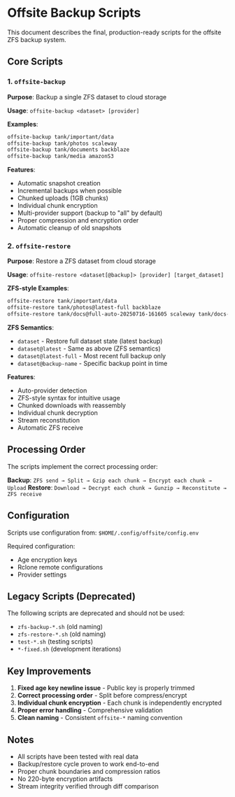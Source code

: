 # Offsite Backup Scripts

This document describes the final, production-ready scripts for the offsite ZFS backup system.

## Core Scripts

### 1. `offsite-backup`
**Purpose**: Backup a single ZFS dataset to cloud storage

**Usage**: `offsite-backup <dataset> [provider]`

**Examples**:
```bash
offsite-backup tank/important/data
offsite-backup tank/photos scaleway
offsite-backup tank/documents backblaze
offsite-backup tank/media amazonS3
```

**Features**:
- Automatic snapshot creation
- Incremental backups when possible
- Chunked uploads (1GB chunks)
- Individual chunk encryption
- Multi-provider support (backup to "all" by default)
- Proper compression and encryption order
- Automatic cleanup of old snapshots

### 2. `offsite-restore`
**Purpose**: Restore a ZFS dataset from cloud storage

**Usage**: `offsite-restore <dataset[@backup]> [provider] [target_dataset]`

**ZFS-style Examples**:
```bash
offsite-restore tank/important/data
offsite-restore tank/photos@latest-full backblaze
offsite-restore tank/docs@full-auto-20250716-161605 scaleway tank/docs-test
```

**ZFS Semantics**:
- `dataset` - Restore full dataset state (latest backup)
- `dataset@latest` - Same as above (ZFS semantics)
- `dataset@latest-full` - Most recent full backup only
- `dataset@backup-name` - Specific backup point in time

**Features**:
- Auto-provider detection
- ZFS-style syntax for intuitive usage
- Chunked downloads with reassembly
- Individual chunk decryption
- Stream reconstitution
- Automatic ZFS receive

## Processing Order

The scripts implement the correct processing order:

**Backup**: `ZFS send → Split → Gzip each chunk → Encrypt each chunk → Upload`
**Restore**: `Download → Decrypt each chunk → Gunzip → Reconstitute → ZFS receive`

## Configuration

Scripts use configuration from: `$HOME/.config/offsite/config.env`

Required configuration:
- Age encryption keys
- Rclone remote configurations
- Provider settings

## Legacy Scripts (Deprecated)

The following scripts are deprecated and should not be used:
- `zfs-backup-*.sh` (old naming)
- `zfs-restore-*.sh` (old naming)  
- `test-*.sh` (testing scripts)
- `*-fixed.sh` (development iterations)

## Key Improvements

1. **Fixed age key newline issue** - Public key is properly trimmed
2. **Correct processing order** - Split before compress/encrypt
3. **Individual chunk encryption** - Each chunk is independently encrypted
4. **Proper error handling** - Comprehensive validation
5. **Clean naming** - Consistent `offsite-*` naming convention

## Notes

- All scripts have been tested with real data
- Backup/restore cycle proven to work end-to-end
- Proper chunk boundaries and compression ratios
- No 220-byte encryption artifacts
- Stream integrity verified through diff comparison